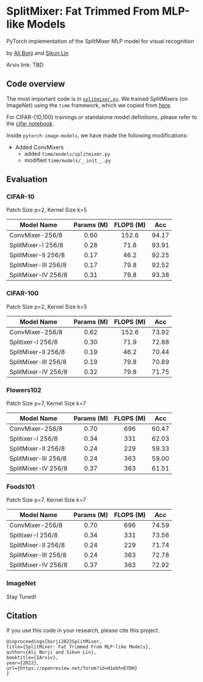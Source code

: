 # SplitMixer: Fat Trimmed From MLP-like Models
PyTorch implementation of the SplitMixer MLP model for visual recognition

by [Ali Borji](https://github.com/aliborji) and [Sikun Lin](https://github.com/sklin93)

Arxiv link: TBD





## Code overview

The most important code is in [`splitmixer.py`](https://github.com/aliborji/splitmixer/blob/main/pytorch-image-models/timm/models/splitmixer.py). We trained SplitMixers (on ImageNet) using the `timm` framework, which we copied from [here](http://github.com/rwightman/pytorch-image-models).

For CIFAR-{10,100} trainings or standalone model definitions, please refer to the [cifar notebook](https://github.com/aliborji/splitmixer/blob/main/splitmixer-cifar.ipynb).

Inside `pytorch-image-models`, we have made the following modifications: 

- Added ConvMixers
  - added `timm/models/splitmixer.py`
  - modified `timm/models/__init__.py`


## Evaluation


### CIFAR-10

Patch Size p=2, Kernel Size k=5


| Model Name | Params (M) | FLOPS (M) | Acc | 
|------------|:-----------:|:----------:|:----------:|
|ConvMixer-256/8|  0.60 | 152.6 | 94.17 |
|SplitMixer-I 256/8|  0.28 | 71.8 | 93.91 |
|SplitMixer-II 256/8|  0.17 | 46.2 | 92.25 |
|SplitMixer-III 256/8|  0.17 | 79.8 | 92.52 |
|SplitMixer-IV 256/8|  0.31 | 79.8 | 93.38 |



### CIFAR-100

Patch Size p=2, Kernel Size k=5


| Model Name | Params (M) | FLOPS (M) | Acc | 
|------------|:-----------:|:----------:|:----------:|
|ConvMixer-256/8|  0.62 | 152.6 | 73.92 |
|Splitixer-I 256/8|  0.30 | 71.9 | 72.88 |
|SplitMixer-II 256/8|  0.19 | 46.2 | 70.44 | 
|SplitMixer-III 256/8|  0.19 | 79.8 | 70.89 |
|SplitMixer-IV 256/8|  0.32 | 79.8 | 71.75 |



### Flowers102

Patch Size p=7, Kernel Size k=7

| Model Name | Params (M) | FLOPS (M) | Acc | 
|------------|:-----------:|:----------:|:----------:|
|ConvMixer-256/8|   0.70  |696 | 60.47 |
|Splitixer-I 256/8| 0.34 |331 | 62.03|
|SplitMixer-II 256/8|  0.24 | 229 | 59.33 |
|SplitMixer-III 256/8|  0.24 | 363 | 59.00 |
|SplitMixer-IV 256/8|   0.37 | 363 | 61.51 |



### Foods101

Patch Size p=7, Kernel Size k=7


| Model Name | Params (M) | FLOPS (M) | Acc | 
|------------|:-----------:|:----------:|:----------:|
|ConvMixer-256/8|   0.70   | 696  |  74.59 | 
|Splitixer-I 256/8|  0.34  |  331  |  73.56  | 
|SplitMixer-II 256/8 | 0.24  |  229  |  71.74   | 
|SplitMixer-III 256/8|  0.24  |  363  |  72.78  | 
|SplitMixer-IV 256/8|   0.37  |  363  |  72.92  | 



### ImageNet

Stay Tuned!





## Citation

If you use this code in your research, please cite this project.

```
@inproceedings{borji2022SplitMixer,
title={SplitMixer: Fat Trimmed From MLP-like Models},
author={Ali Borji and Sikun Lin},
booktitle={IArxiv},
year={2022},
url={https://openreview.net/forum?id=H1ebhnEYDH}
}


